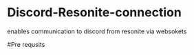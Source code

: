 # Discord-Resonite-connection
enables communication to discord from resonite via websokets

#Pre requsits 
